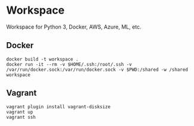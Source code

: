 # Workspace

Workspace for Python 3, Docker, AWS, Azure, ML, etc.

## Docker

    docker build -t workspace .
    docker run -it --rm -v $HOME/.ssh:/root/.ssh -v /var/run/docker.sock:/var/run/docker.sock -v $PWD:/shared -w /shared workspace

## Vagrant

    vagrant plugin install vagrant-disksize
    vagrant up
    vagrant ssh
